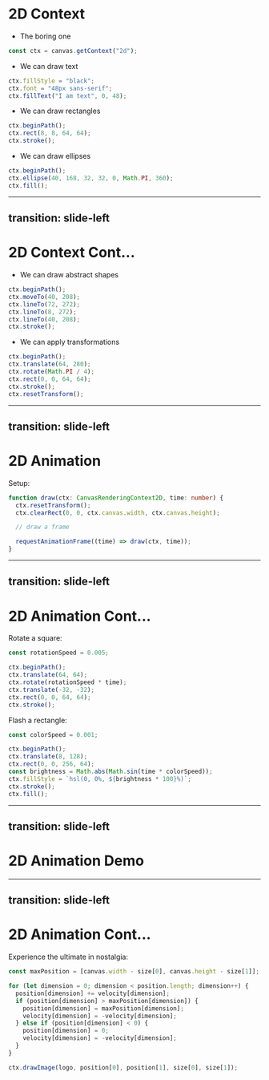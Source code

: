 # 2D Context

- The boring one
```ts
const ctx = canvas.getContext("2d");
```

<v-click>

- We can draw text
```ts
ctx.fillStyle = "black";
ctx.font = "48px sans-serif";
ctx.fillText("I am text", 0, 48);
```
</v-click>

<v-click>

- We can draw rectangles
```ts
ctx.beginPath();
ctx.rect(8, 8, 64, 64);
ctx.stroke();
```

</v-click>
<v-click>

- We can draw ellipses
```ts
ctx.beginPath();
ctx.ellipse(40, 168, 32, 32, 0, Math.PI, 360);
ctx.fill();
```
</v-click>

---
transition: slide-left
---

# 2D Context Cont...

- We can draw abstract shapes
```ts
ctx.beginPath();
ctx.moveTo(40, 208);
ctx.lineTo(72, 272);
ctx.lineTo(8, 272);
ctx.lineTo(40, 208);
ctx.stroke();
```

<v-click>

- We can apply transformations
```ts
ctx.beginPath();
ctx.translate(64, 280);
ctx.rotate(Math.PI / 4);
ctx.rect(0, 0, 64, 64);
ctx.stroke();
ctx.resetTransform();
```

</v-click>

---
transition: slide-left
---

# 2D Animation

Setup:
```ts
function draw(ctx: CanvasRenderingContext2D, time: number) {
  ctx.resetTransform();
  ctx.clearRect(0, 0, ctx.canvas.width, ctx.canvas.height);

  // draw a frame

  requestAnimationFrame((time) => draw(ctx, time));
}
```


---
transition: slide-left
---

# 2D Animation Cont...

Rotate a square:
```ts
const rotationSpeed = 0.005;

ctx.beginPath();
ctx.translate(64, 64);
ctx.rotate(rotationSpeed * time);
ctx.translate(-32, -32);
ctx.rect(0, 0, 64, 64);
ctx.stroke();
```

<v-click>

Flash a rectangle:
```ts
const colorSpeed = 0.001;

ctx.beginPath();
ctx.translate(8, 128);
ctx.rect(0, 0, 256, 64);
const brightness = Math.abs(Math.sin(time * colorSpeed));
ctx.fillStyle = `hsl(0, 0%, ${brightness * 100}%)`;
ctx.stroke();
ctx.fill();
```

</v-click>

---
transition: slide-left
---

# 2D Animation Demo

<Demo2DAnimationFlashRectangle />

---
transition: slide-left
---

# 2D Animation Cont...

Experience the ultimate in nostalgia:
```ts
const maxPosition = [canvas.width - size[0], canvas.height - size[1]];

for (let dimension = 0; dimension < position.length; dimension++) {
  position[dimension] += velocity[dimension];
  if (position[dimension] > maxPosition[dimension]) {
    position[dimension] = maxPosition[dimension];
    velocity[dimension] = -velocity[dimension];
  } else if (position[dimension] < 0) {
    position[dimension] = 0;
    velocity[dimension] = -velocity[dimension];
  }
}

ctx.drawImage(logo, position[0], position[1], size[0], size[1]);
```
